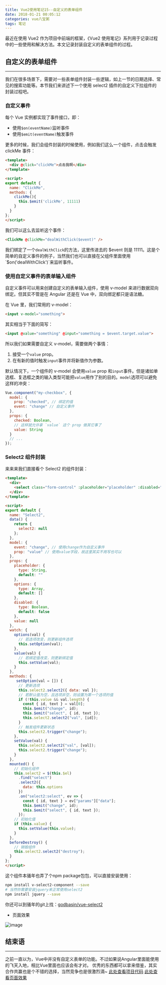 ```yaml
---
title: Vue2使用笔记15--自定义的表单组件
date: 2018-01-21 00:05:12
categories: vue八宝粥
tags: 笔记
---
```


最近在使用 Vue2 作为项目中前端的框架，《Vue2 使用笔记》系列用于记录过程中的一些使用和解决方法。本文记录封装自定义的表单组件的过程。

<!--more-->

## 自定义的表单组件

---

我们在很多场景下，需要对一些表单组件封装一些逻辑，如上一节的日期选择、常见的搜索功能等。本节我们来讲述下一个使用 select2 插件的自定义下拉组件的封装过程吧。

### 自定义事件

每个 Vue 实例都实现了事件接口，即：

* 使用`$on(eventName)`监听事件
* 使用`$emit(eventName)`触发事件

更多的时候，我们会组件封装的时候使用，例如我们这么一个组件，点击会触发 clickMe 事件：

```html
<template>
  <div @click="clickMe">点击我啊</div>
</template>

<script>
export default {
  name: "ClickMe",
  methods: {
    clickMe(){
      this.$emit('clickMe', 11111)
    }
  }
};
</script>
```

我们可以这么去监听这个事件：

```html
<ClickMe @clickMe="dealWithClick($event)" />
```

我们绑定了一个`dealWithClick`的方法，这里传进去的 $event 则是 11111。这是个简单的自定义事件的例子，当然我们也可以直接在父组件里面使用`$on('dealWithClick')`来监听事件。

### 使用自定义事件的表单输入组件

自定义事件可以用来创建自定义的表单输入组件，使用 v-model 来进行数据双向绑定。但其实不管是在 Angular 还是在 Vue 中，双向绑定都只是语法糖。

在 Vue 里，我们常用的 v-model：

```html
<input v-model="something">
```

其实相当于下面的简写：

```html
<input @value="something" @input="something = $event.target.value">
```

所以我们如果需要自定义 v-model，需要做两个事情：

1. 接受一个`value` prop。
2. 在有新的值时触发`input`事件并将新值作为参数。

默认情况下，一个组件的 v-model 会使用`value` prop 和`input`事件。但是诸如单选框、复选框之类的输入类型可能把`value`用作了别的目的。`model`选项可以避免这样的冲突：

```js
Vue.component("my-checkbox", {
  model: {
    prop: "checked", // 绑定的值
    event: "change" // 自定义事件
  },
  props: {
    checked: Boolean,
    // 这样就允许拿 `value` 这个 prop 做其它事了
    value: String
  }
  // ...
});
```

### Select2 组件封装

来来来我们直接看个 Select2 的组件封装：

```html
<template>
  <div>
    <select class="form-control" :placeholder="placeholder" :disabled="disabled"></select>
  </div>
</template>

<script>
export default {
  name: "Select2",
  data() {
    return {
      select2: null
    };
  },
  model: {
    event: "change", // 使用change作为自定义事件
    prop: "value" // 使用value字段，故这里其实不用写也可以
  },
  props: {
    placeholder: {
      type: String,
      default: ""
    },
    options: {
      type: Array,
      default: []
    },
    disabled: {
      type: Boolean,
      default: false
    },
    value: null
  },
  watch: {
    options(val) {
      // 若选项改变，则更新组件选项
      this.setOption(val);
    },
    value(val) {
      // 若绑定值改变，则更新绑定值
      this.setValue(val);
    }
  },
  methods: {
     setOption(val = []) {
      // 更新选项
      this.select2.select2({ data: val });
      // 若默认值为空，且选项非空，则设置为第一个选项的值
      if (!this.value && val.length) {
        const { id, text } = val[0];
        this.$emit("change", id);
        this.$emit("select", { id, text });
        this.select2.select2("val", [id]);
      }
      // 触发组件更新状态
      this.select2.trigger("change");
    },
    setValue(val) {
      this.select2.select2("val", [val]);
      this.select2.trigger("change");
    }
  },
  mounted() {
    // 初始化组件
    this.select2 = $(this.$el)
      .find("select")
      .select2({
        data: this.options
      })
      .on("select2:select", ev => {
        const { id, text } = ev["params"]["data"];
        this.$emit("change", id);
        this.$emit("select", { id, text });
      });
    // 初始化值
    if (this.value) {
      this.setValue(this.value);
    }
  },
  beforeDestroy() {
    // 销毁组件
    this.select2.select2("destroy");
  }
};
</script>
```

这个组件本骚年也弄了个npm package包包，可以直接安装使用：

``` bash
npm install v-select2-component --save
# 当然你需要安装jquery来正常使用select2
npm install jquery --save
```

你还可以到骚年的git上找：[godbasin/vue-select2](https://github.com/godbasin/vue-select2)

* 页面效果

![image](https://github-imglib-1255459943.cos.ap-chengdu.myqcloud.com/1514984491%281%29.jpg)

## 结束语

---

之前一直以为，Vue中并没有自定义表单的功能。不过如果说Angular里面能使用的飞天入地，相比Vue里面也应该会有才对。
优秀的东西都可以拿来借鉴，其实合作共赢也是个不错的选择，当然竞争也是很激烈滴~
[此处查看项目代码](https://github.com/godbasin/godbasin.github.io/tree/blog-codes/vue2-notes/15-custom-v-model)
[此处查看页面效果](http://ofyya1gfg.bkt.clouddn.com/15-custom-v-model/index.html#/app/logs)
